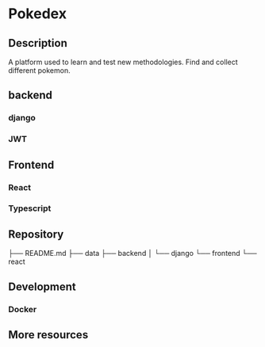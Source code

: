 # Pokedex
## Description
A platform used to learn and test new methodologies. Find and collect different pokemon.
## backend
### django
### JWT
## Frontend
### React
### Typescript
## Repository
├── README.md
├── data
├── backend
│   └── django
└── frontend
    └── react
## Development
### Docker
## More resources